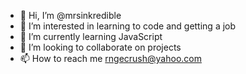 - 👋 Hi, I’m @mrsinkredible
- 👀 I’m interested in learning to code and getting a job 
- 🌱 I’m currently learning JavaScript
- 💞️ I’m looking to collaborate on projects 
- 📫 How to reach me rngecrush@yahoo.com

<!---
mrsinkredible/mrsinkredible is a ✨ special ✨ repository because its `README.md` (this file) appears on your GitHub profile.
You can click the Preview link to take a look at your changes.
--->
